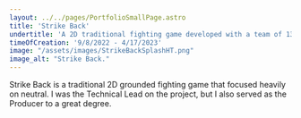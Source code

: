 ```yaml
---
layout: ../../pages/PortfolioSmallPage.astro
title: 'Strike Back'
undertitle: 'A 2D traditional fighting game developed with a team of 13 others in less than 8 months.'
timeOfCreation: '9/8/2022 - 4/17/2023'
image: "/assets/images/StrikeBackSplashHT.png"
image_alt: "Strike Back."
---
```


Strike Back is a traditional 2D grounded fighting game that focused heavily on neutral. I was the Technical Lead on the project, but I also served as the Producer to a great degree. 
